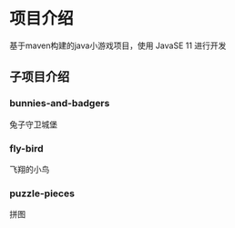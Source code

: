 # 项目介绍
基于maven构建的java小游戏项目，使用 JavaSE 11 进行开发


## 子项目介绍

### bunnies-and-badgers
兔子守卫城堡

### fly-bird
飞翔的小鸟

### puzzle-pieces
拼图